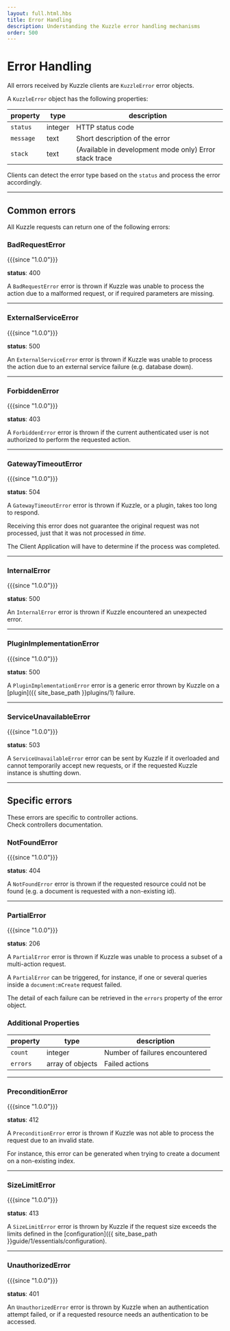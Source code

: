 ```yaml
---
layout: full.html.hbs
title: Error Handling
description: Understanding the Kuzzle error handling mechanisms
order: 500
---
```


# Error Handling

All errors received by Kuzzle clients are `KuzzleError` error objects.

A `KuzzleError` object has the following properties:

| property | type | description |
| -------- | ---- | ----------- |
| `status` | integer | HTTP status code |
| `message` | text | Short description of the error |
| `stack` | text | (Available in development mode only) Error stack trace |

Clients can detect the error type based on the `status` and process the error accordingly.

---

## Common errors

All Kuzzle requests can return one of the following errors:

### BadRequestError

{{{since "1.0.0"}}}

**status**: 400

A `BadRequestError` error is thrown if Kuzzle was unable to process the action due to a malformed request, or if required parameters are missing.

---

### ExternalServiceError

{{{since "1.0.0"}}}

**status**: 500

An `ExternalServiceError` error is thrown if Kuzzle was unable to process the action due to an external service failure (e.g. database down).

---

### ForbiddenError

{{{since "1.0.0"}}}

**status**: 403

A `ForbiddenError` error is thrown if the current authenticated user is not authorized to perform the requested action.

---

### GatewayTimeoutError

{{{since "1.0.0"}}}

**status**: 504

A `GatewayTimeoutError` error is thrown if Kuzzle, or a plugin, takes too long to respond.

Receiving this error does not guarantee the original request was not processed, just that it was not processed _in time_.

The Client Application will have to determine if the process was completed.

---

### InternalError

{{{since "1.0.0"}}}

**status**: 500

An `InternalError` error is thrown if Kuzzle encountered an unexpected error.

---

### PluginImplementationError

{{{since "1.0.0"}}}

**status**: 500

A `PluginImplementationError` error is a generic error thrown by Kuzzle on a [plugin]({{ site_base_path }}plugins/1) failure.

---

### ServiceUnavailableError

{{{since "1.0.0"}}}

**status**: 503

A `ServiceUnavailableError` error can be sent by Kuzzle if it overloaded and cannot temporarily accept new requests, or if the requested Kuzzle instance is shutting down.

---

## Specific errors

These errors are specific to controller actions.  
Check controllers documentation.

### NotFoundError

{{{since "1.0.0"}}}

**status**: 404

A `NotFoundError` error is thrown if the requested resource could not be found (e.g. a document is requested with a non-existing id).

---

### PartialError

{{{since "1.0.0"}}}

**status**: 206

A `PartialError` error is thrown if Kuzzle was unable to process a subset of a multi-action request.

A `PartialError` can be triggered, for instance, if one or several queries inside a `document:mCreate` request failed.

The detail of each failure can be retrieved in the `errors` property of the error object.

### Additional Properties

| property | type | description |
| -------- | ---- | ----------- |
| `count` | integer | Number of failures encountered |
| `errors` |  array of objects | Failed actions |

---

### PreconditionError

{{{since "1.0.0"}}}

**status**: 412

A `PreconditionError` error is thrown if Kuzzle was not able to process the request due to an invalid state.

For instance, this error can be generated when trying to create a document on a non-existing index.

---

### SizeLimitError

{{{since "1.0.0"}}}

**status**: 413

A `SizeLimitError` error is thrown by Kuzzle if the request size exceeds the limits defined in the [configuration]({{ site_base_path }}guide/1/essentials/configuration).

---

### UnauthorizedError

{{{since "1.0.0"}}}

**status**: 401

An `UnauthorizedError` error is thrown by Kuzzle when an authentication attempt failed, or if a requested resource needs an authentication to be accessed.

